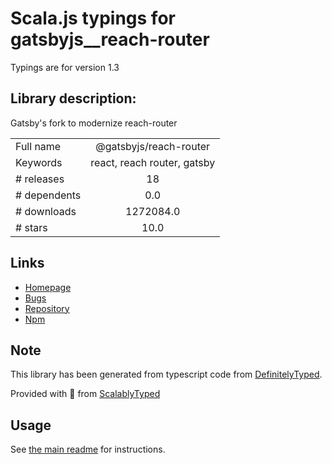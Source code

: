 
# Scala.js typings for gatsbyjs__reach-router

Typings are for version 1.3

## Library description:
Gatsby's fork to modernize reach-router

|                    |                 |
| ------------------ | :-------------: |
| Full name          | @gatsbyjs/reach-router |
| Keywords           | react, reach router, gatsby |
| # releases         | 18 |
| # dependents       | 0.0 |
| # downloads        | 1272084.0 |
| # stars            | 10.0 |

## Links
- [Homepage](https://github.com/gatsbyjs/reach-router#readme)
- [Bugs](https://github.com/gatsbyjs/reach-router/issues)
- [Repository](https://github.com/gatsbyjs/reach-router)
- [Npm](https://www.npmjs.com/package/%40gatsbyjs%2Freach-router)
    


## Note
This library has been generated from typescript code from [DefinitelyTyped](https://definitelytyped.org).

Provided with :purple_heart: from [ScalablyTyped](https://github.com/oyvindberg/ScalablyTyped)

## Usage
See [the main readme](../../readme.md) for instructions.


